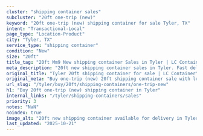 ```yaml
---
cluster: "shipping container sales"
subcluster: "20ft one-trip (new)"
keyword: "20ft one-trip (new) shipping container for sale Tyler, TX"
intent: "Transactional-Local"
page_type: "Location-Product"
city: "Tyler, TX"
service_type: "shipping container"
condition: "New"
size: "20ft"
title_tag: "20ft Mm9 New shipping container Sales in Tyler | LC Container"
meta_description: "20ft new shipping container sales in Tyler. Fast delivery, competitive pricing. Serving shipping containers area. Quote ID: HXU. Call (214) 524-4168 for your free quote today."
original_title: "Tyler 20ft shipping container for sale | LC Container"
original_meta: "Buy one-trip (new) 20ft shipping container sale with local delivery in Tyler, TX. LC Container — local Since 2003. Request a fast quote today."
url_slug: "/tyler/buy/20ft/shipping-containers/one-trip-new"
h1: "Buy 20ft one-trip (new) shipping container in Tyler"
internal_links: "/tyler/shipping-containers/sales"
priority: 3
notes: "NaN"
noindex: true
image_alt: "20ft new shipping container available for delivery in Tyler"
last_updated: "2025-10-21"
---
```


<!-- TODO: Add unique city/inventory copy, images, and internal links here. -->
